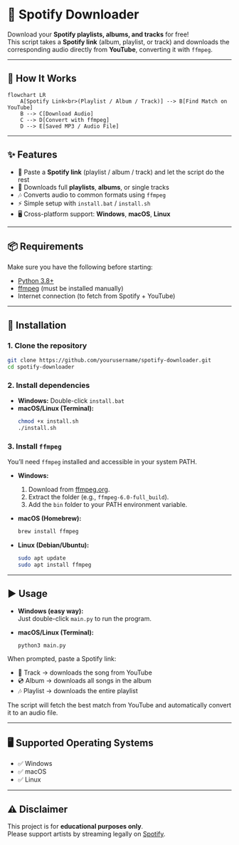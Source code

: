 # 🎵 Spotify Downloader

Download your **Spotify playlists, albums, and tracks** for free!  
This script takes a **Spotify link** (album, playlist, or track) and downloads the corresponding audio directly from **YouTube**, converting it with `ffmpeg`.  

---

## 🔄 How It Works
```mermaid
flowchart LR
    A[Spotify Link<br>(Playlist / Album / Track)] --> B[Find Match on YouTube]
    B --> C[Download Audio]
    C --> D[Convert with ffmpeg]
    D --> E[Saved MP3 / Audio File]
```

---

## ✨ Features
- 🔗 Paste a **Spotify link** (playlist / album / track) and let the script do the rest
- 📂 Downloads full **playlists**, **albums**, or single tracks
- 🎶 Converts audio to common formats using `ffmpeg`
- ⚡ Simple setup with `install.bat` / `install.sh`
- 🖥 Cross-platform support: **Windows**, **macOS**, **Linux**

---

## 📦 Requirements
Make sure you have the following before starting:
- [Python 3.8+](https://www.python.org/downloads/)  
- [ffmpeg](https://ffmpeg.org/download.html) (must be installed manually)  
- Internet connection (to fetch from Spotify + YouTube)

---

## 🔧 Installation

### 1. Clone the repository
```bash
git clone https://github.com/yourusername/spotify-downloader.git
cd spotify-downloader
```

### 2. Install dependencies
- **Windows:** Double-click `install.bat`  
- **macOS/Linux (Terminal):**
  ```bash
  chmod +x install.sh
  ./install.sh
  ```

### 3. Install `ffmpeg`
You’ll need `ffmpeg` installed and accessible in your system PATH.

- **Windows:**  
  1. Download from [ffmpeg.org](https://ffmpeg.org/download.html).  
  2. Extract the folder (e.g., `ffmpeg-6.0-full_build`).  
  3. Add the `bin` folder to your PATH environment variable.  

- **macOS (Homebrew):**  
  ```bash
  brew install ffmpeg
  ```

- **Linux (Debian/Ubuntu):**  
  ```bash
  sudo apt update
  sudo apt install ffmpeg
  ```

---

## ▶️ Usage

- **Windows (easy way):**  
  Just double-click `main.py` to run the program.  

- **macOS/Linux (Terminal):**  
  ```bash
  python3 main.py
  ```

When prompted, paste a Spotify link:  
- 🎵 Track → downloads the song from YouTube  
- 💿 Album → downloads all songs in the album  
- 🎶 Playlist → downloads the entire playlist  

The script will fetch the best match from YouTube and automatically convert it to an audio file.

---

## 🖥 Supported Operating Systems
- ✅ Windows  
- ✅ macOS  
- ✅ Linux  

---

## ⚠️ Disclaimer
This project is for **educational purposes only**.  
Please support artists by streaming legally on [Spotify](https://spotify.com).
